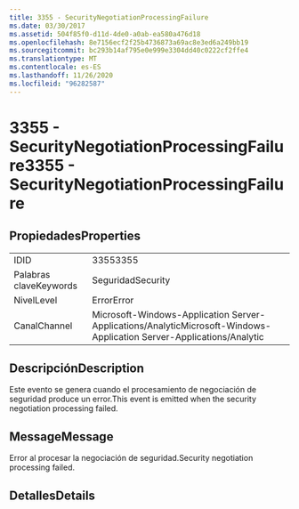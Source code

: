 ```yaml
---
title: 3355 - SecurityNegotiationProcessingFailure
ms.date: 03/30/2017
ms.assetid: 504f85f0-d11d-4de0-a0ab-ea580a476d18
ms.openlocfilehash: 8e7156ecf2f25b4736873a69ac8e3ed6a249bb19
ms.sourcegitcommit: bc293b14af795e0e999e3304dd40c0222cf2ffe4
ms.translationtype: MT
ms.contentlocale: es-ES
ms.lasthandoff: 11/26/2020
ms.locfileid: "96282587"
---
```

# <a name="3355---securitynegotiationprocessingfailure"></a><span data-ttu-id="f0ede-102">3355 - SecurityNegotiationProcessingFailure</span><span class="sxs-lookup"><span data-stu-id="f0ede-102">3355 - SecurityNegotiationProcessingFailure</span></span>

## <a name="properties"></a><span data-ttu-id="f0ede-103">Propiedades</span><span class="sxs-lookup"><span data-stu-id="f0ede-103">Properties</span></span>  
  
|||  
|-|-|  
|<span data-ttu-id="f0ede-104">ID</span><span class="sxs-lookup"><span data-stu-id="f0ede-104">ID</span></span>|<span data-ttu-id="f0ede-105">3355</span><span class="sxs-lookup"><span data-stu-id="f0ede-105">3355</span></span>|  
|<span data-ttu-id="f0ede-106">Palabras clave</span><span class="sxs-lookup"><span data-stu-id="f0ede-106">Keywords</span></span>|<span data-ttu-id="f0ede-107">Seguridad</span><span class="sxs-lookup"><span data-stu-id="f0ede-107">Security</span></span>|  
|<span data-ttu-id="f0ede-108">Nivel</span><span class="sxs-lookup"><span data-stu-id="f0ede-108">Level</span></span>|<span data-ttu-id="f0ede-109">Error</span><span class="sxs-lookup"><span data-stu-id="f0ede-109">Error</span></span>|  
|<span data-ttu-id="f0ede-110">Canal</span><span class="sxs-lookup"><span data-stu-id="f0ede-110">Channel</span></span>|<span data-ttu-id="f0ede-111">Microsoft-Windows-Application Server-Applications/Analytic</span><span class="sxs-lookup"><span data-stu-id="f0ede-111">Microsoft-Windows-Application Server-Applications/Analytic</span></span>|  
  
## <a name="description"></a><span data-ttu-id="f0ede-112">Descripción</span><span class="sxs-lookup"><span data-stu-id="f0ede-112">Description</span></span>  

 <span data-ttu-id="f0ede-113">Este evento se genera cuando el procesamiento de negociación de seguridad produce un error.</span><span class="sxs-lookup"><span data-stu-id="f0ede-113">This event is emitted when the security negotiation processing failed.</span></span>  
  
## <a name="message"></a><span data-ttu-id="f0ede-114">Message</span><span class="sxs-lookup"><span data-stu-id="f0ede-114">Message</span></span>  

 <span data-ttu-id="f0ede-115">Error al procesar la negociación de seguridad.</span><span class="sxs-lookup"><span data-stu-id="f0ede-115">Security negotiation processing failed.</span></span>  
  
## <a name="details"></a><span data-ttu-id="f0ede-116">Detalles</span><span class="sxs-lookup"><span data-stu-id="f0ede-116">Details</span></span>
